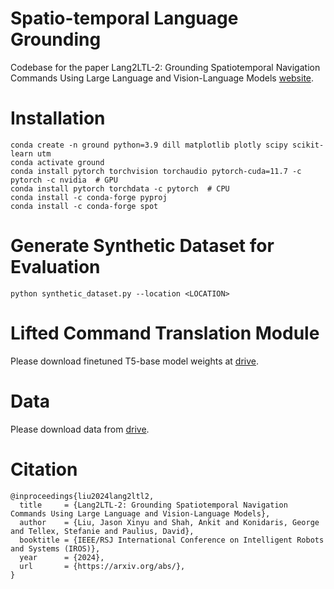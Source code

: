 # Spatio-temporal Language Grounding
Codebase for the paper Lang2LTL-2: Grounding Spatiotemporal Navigation Commands Using Large Language and Vision-Language Models [website](https://spatiotemporal-ground.github.io/).


# Installation
```
conda create -n ground python=3.9 dill matplotlib plotly scipy scikit-learn utm
conda activate ground
conda install pytorch torchvision torchaudio pytorch-cuda=11.7 -c pytorch -c nvidia  # GPU
conda install pytorch torchdata -c pytorch  # CPU
conda install -c conda-forge pyproj
conda install -c conda-forge spot
```


# Generate Synthetic Dataset for Evaluation
```
python synthetic_dataset.py --location <LOCATION>
```


# Lifted Command Translation Module
Please download finetuned T5-base model weights at [drive](https://drive.google.com/drive/folders/1rZl8tblyVj-pZZW4OgbO1NJwMIT2fwx9?usp=sharing).


# Data
Please download data from [drive](https://drive.google.com/drive/folders/1gWomkuVqxLU01ftzF34bEacJBeUwBMOf?usp=sharing).


# Citation
```
@inproceedings{liu2024lang2ltl2,
  title     = {Lang2LTL-2: Grounding Spatiotemporal Navigation Commands Using Large Language and Vision-Language Models},
  author    = {Liu, Jason Xinyu and Shah, Ankit and Konidaris, George and Tellex, Stefanie and Paulius, David},
  booktitle = {IEEE/RSJ International Conference on Intelligent Robots and Systems (IROS)},
  year      = {2024},
  url       = {https://arxiv.org/abs/},
}
```
